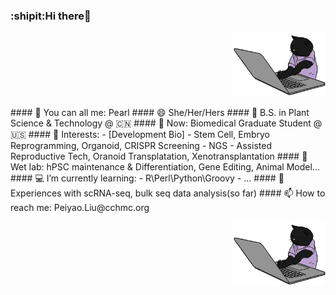 ### :shipit:Hi there👋
<p align="right">
  <img src="https://github.com/dongyuanwai/readme-become-better/blob/main/images/catcoding.gif" alt="coding cat" width="150">
</p>
#### 🎤 You can all me: Pearl
#### 😄 She/Her/Hers
#### 🌱 B.S. in Plant Science & Technology @ 🇨🇳
#### 🧫 Now: Biomedical Graduate Student @ 🇺🇸
#### 🌟 Interests: 
  - [Development Bio]
  - Stem Cell, Embryo Reprogramming, Organoid, CRISPR Screening
  - NGS
  - Assisted Reproductive Tech, Oranoid Transplatation, Xenotransplantation
#### 🥼 Wet lab: hPSC maintenance & Differentiation, Gene Editing, Animal Model...
#### 💻 I’m currently learning:
  - R\Perl\Python\Groovy
  - ...
#### 🧬 Experiences with scRNA-seq, bulk seq data analysis(so far)
#### 📫 How to reach me: Peiyao.Liu@cchmc.org

<p align="right">
  <img src="https://github.com/dongyuanwai/readme-become-better/blob/main/images/catcoding.gif" alt="coding cat" width="150">
</p>



<!--
**Pearl520/Pearl520** is a ✨ _special_ ✨ repository because its `README.md` (this file) appears on your GitHub profile.

Here are some ideas to get you started:

- 🔭 I’m currently working on ...
- 🌱 I’m currently learning ...
- 👯 I’m looking to collaborate on ...
- 🤔 I’m looking for help with ...
- 💬 Ask me about ...
- 📫 How to reach me: ...
- 😄 Pronouns: ...
- ⚡ Fun fact: ...
-->
